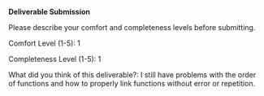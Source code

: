 **Deliverable Submission**

Please describe your comfort and completeness levels before submitting.

Comfort Level (1-5): 1

Completeness Level (1-5): 1

What did you think of this deliverable?: I still have problems with the order of functions and how to properly link functions without error or repetition. 
